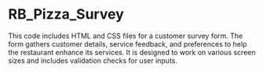 # RB_Pizza_Survey
 This code includes HTML and CSS files for a customer survey form. The form gathers customer details, service feedback, and preferences to help the restaurant enhance its services. It is designed to work on various screen sizes and includes validation checks for user inputs.
